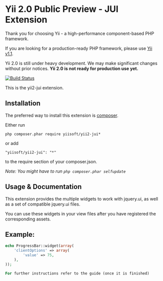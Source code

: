 Yii 2.0 Public Preview - JUI Extension
======================

Thank you for choosing Yii - a high-performance component-based PHP framework.

If you are looking for a production-ready PHP framework, please use
[Yii v1.1](https://github.com/yiisoft/yii).

Yii 2.0 is still under heavy development. We may make significant changes
without prior notices. **Yii 2.0 is not ready for production use yet.**

[![Build Status](https://secure.travis-ci.org/yiisoft/yii2.png)](http://travis-ci.org/yiisoft/yii2)

This is the yii2-jui extension.

Installation
----------------
The preferred way to install this extension is [composer](http://getcomposer.org/download/).

Either run
```
php composer.phar require yiisoft/yii2-jui*
```

or add
```
"yiisoft/yii2-jui": "*"
```
to the require section of your composer.json.


*Note: You might have to run `php composer.phar selfupdate`*


Usage & Documentation
-----------

This extension provides the multiple widgets to work with jquery.ui, as well as a set of compatible jquery.ui files.

You can use these widgets in your view files after you have registered the corresponding assets.

Example:
-----------
```php
echo ProgressBar::widget(array(
	'clientOptions' => array(
		'value' => 75,
	),
));

For further instructions refer to the guide (once it is finished)




